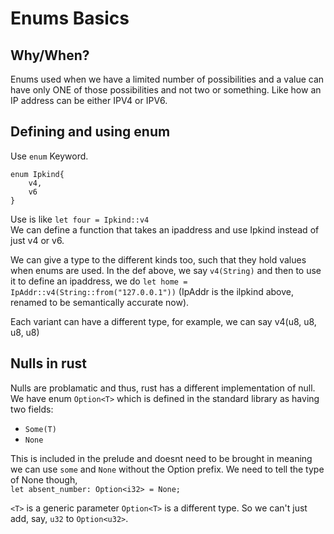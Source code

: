 # Enums Basics

## Why/When?

Enums used when we have a limited number of possibilities and a value can have only ONE of those possibilities and not two or something. Like how an IP address can be either IPV4 or IPV6.

## Defining and using enum

Use `enum` Keyword.

```
enum Ipkind{
    v4,
    v6
}
```

Use is like `let four = Ipkind::v4`  
We can define a function that takes an ipaddress and use Ipkind instead of just v4 or v6.

We can give a type to the different kinds too, such that they hold values when enums are used. In the def above, we say `v4(String)` and then to use it to define an ipaddress, we do `let home = IpAddr::v4(String::from("127.0.0.1"))` (IpAddr is the ilpkind above, renamed to be semantically accurate now).

Each variant can have a different type, for example, we can say v4(u8, u8, u8, u8)

## Nulls in rust

Nulls are problamatic and thus, rust has a different implementation of null. We have enum `Option<T>` which is defined in the standard library as having two fields:

- `Some(T)`
- `None`

This is included in the prelude and doesnt need to be brought in meaning we can use `some` and `None` without the Option prefix. We need to tell the type of None though,  
`let absent_number: Option<i32> = None;`

`<T>` is a generic parameter `Option<T>` is a different type. So we can't just add, say, `u32` to `Option<u32>`.
